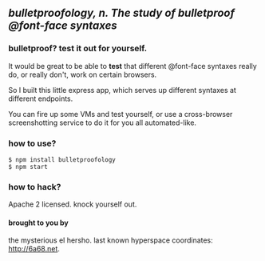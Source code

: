 ## *bulletproofology, n. The study of bulletproof @font-face syntaxes*

### bulletproof? test it out for yourself.

It would be great to be able to **test** that different @font-face syntaxes really do, or really don't, work on certain browsers.

So I built this little express app, which serves up different syntaxes at different endpoints.

You can fire up some VMs and test yourself, or use a cross-browser screenshotting service to do it for you all automated-like.

### how to use?

    $ npm install bulletproofology
    $ npm start

### how to hack?

Apache 2 licensed. knock yourself out.

#### brought to you by

the mysterious el hersho. last known hyperspace coordinates: http://6a68.net.
